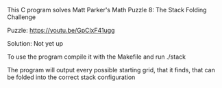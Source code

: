 This C program solves Matt Parker's Math Puzzle 8: The Stack Folding Challenge

Puzzle: https://youtu.be/GpClxF41ugg

Solution: Not yet up

To use the program compile it with the Makefile and run ./stack

The program will output every possible starting grid, that it finds, that can be folded into the correct stack configuration
